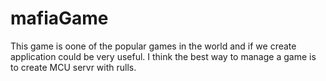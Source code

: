 # mafiaGame

This game is oone of the popular games in the world and if we create application could be very useful. 
I think the best way to manage a game is to create MCU servr with rulls. 
